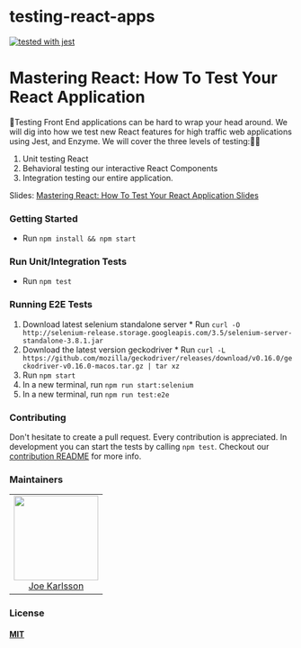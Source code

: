 # testing-react-apps
[![tested with jest](https://img.shields.io/badge/tested_with-jest-99424f.svg)](https://github.com/facebook/jest)


# Mastering React: How To Test Your React Application

Testing Front End applications can be hard to wrap your head around.  We will dig into how we test new React features for high traffic web applications using Jest, and Enzyme. We will cover the three levels of testing:

1) Unit testing React
1) Behavioral testing our interactive React Components
1) Integration testing our entire application.

Slides: [Mastering React: How To Test Your React Application Slides](https://slides.com/joekarlsson/testing-react-apps/edit)

### Getting Started

* Run `npm install && npm start`

### Run Unit/Integration Tests

* Run `npm test`

### Running E2E Tests

1) Download latest selenium standalone server
		* Run `curl -O http://selenium-release.storage.googleapis.com/3.5/selenium-server-standalone-3.8.1.jar`
1) Download the latest version geckodriver
 		* Run `curl -L https://github.com/mozilla/geckodriver/releases/download/v0.16.0/geckodriver-v0.16.0-macos.tar.gz | tar xz`
1) Run `npm start`
1) In a new terminal, run `npm run start:selenium`
1) In a new terminal, run `npm run test:e2e`

### Contributing

Don't hesitate to create a pull request. Every contribution is appreciated. In development you can start the tests by calling `npm test`. Checkout our [contribution README](https://github.com/JoeKarlsson/testing-react-apps/blob/master/CONTRIBUTING.md) for more info.

### Maintainers

<table>
  <tbody>
    <tr>
      <td align="center">
        <img width="150 height="150"
        src="https://avatars.githubusercontent.com/JoeKarlsson?v=3">
        <br />
        <a href="https://github.com/JoeKarlsson">Joe Karlsson</a>
      </td>
    <tr>
  <tbody>
</table>

### License

#### [MIT](./LICENSE)
